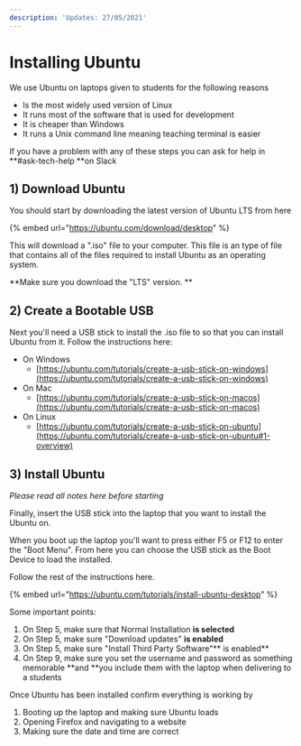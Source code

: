 ```yaml
---
description: 'Updates: 27/05/2021'
---
```


# Installing Ubuntu

We use Ubuntu on laptops given to students for the following reasons

* Is the most widely used version of Linux
* It runs most of the software that is used for development
* It is cheaper than Windows
* It runs a Unix command line meaning teaching terminal is easier

If you have a problem with any of these steps you can ask for help in **#ask-tech-help **on Slack

## 1) Download Ubuntu

You should start by downloading the latest version of Ubuntu LTS from here

{% embed url="https://ubuntu.com/download/desktop" %}

This will download  a ".iso" file to your computer. This file is an type of file that contains all of the files required to install Ubuntu as an operating system.

**Make sure you download the "LTS" version. **

## 2) Create a Bootable USB

Next you'll need a USB stick to install the .iso file to so that you can install Ubuntu from it. Follow the instructions here:

* On Windows
  * [https://ubuntu.com/tutorials/create-a-usb-stick-on-windows](https://ubuntu.com/tutorials/create-a-usb-stick-on-windows)
* On Mac
  * [https://ubuntu.com/tutorials/create-a-usb-stick-on-macos](https://ubuntu.com/tutorials/create-a-usb-stick-on-macos)
* On Linux
  * [https://ubuntu.com/tutorials/create-a-usb-stick-on-ubuntu](https://ubuntu.com/tutorials/create-a-usb-stick-on-ubuntu#1-overview)

## 3) Install Ubuntu

_Please read all notes here before starting_

Finally, insert the USB stick into the laptop that you want to install the Ubuntu on. 

When you boot up the laptop you'll want to press either F5 or F12 to enter the "Boot Menu". From here you can choose the USB stick as the Boot Device to load the installed.

Follow the rest of the instructions here.

{% embed url="https://ubuntu.com/tutorials/install-ubuntu-desktop" %}

Some important points:

1. On Step 5, make sure that Normal Installation **is selected**
2. On Step 5, make sure "Download updates" **is enabled**
3. On Step 5, make sure "Install Third Party Software"** is enabled**
4. On Step 9, make sure you set the username and password as something memorable **and **you include them with the laptop when delivering to a students

Once Ubuntu has been installed confirm everything is working by 

1. Booting up the laptop and making sure Ubuntu loads
2. Opening Firefox and navigating to a website
3. Making sure the date and time are correct



